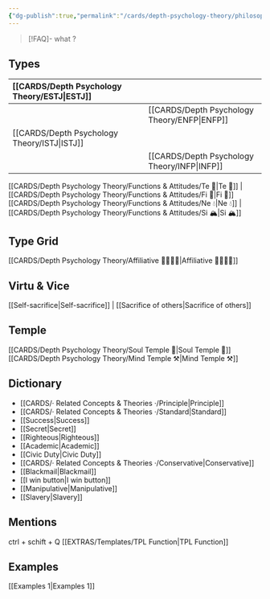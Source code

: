 ```yaml
---
{"dg-publish":true,"permalink":"/cards/depth-psychology-theory/philosopher/","noteIcon":"","created":"2023-01-04T21:55:30.184+01:00","updated":"2023-04-06T21:11:02.560+02:00"}
---
```



> [!FAQ]-
> what ?

## Types 

| [[CARDS/Depth Psychology Theory/ESTJ\|ESTJ]]&nbsp; |   |       |  |
|:---------------|:-----------|:---------------|:---------------|
|     |  |  | [[CARDS/Depth Psychology Theory/ENFP\|ENFP]]       |
| [[CARDS/Depth Psychology Theory/ISTJ\|ISTJ]]       |  |      |      |
| |  |    | [[CARDS/Depth Psychology Theory/INFP\|INFP]]       |  

[[CARDS/Depth Psychology Theory/Functions & Attitudes/Te 🏹\|Te 🏹]] | [[CARDS/Depth Psychology Theory/Functions & Attitudes/Fi 🔱\|Fi 🔱]]
[[CARDS/Depth Psychology Theory/Functions & Attitudes/Ne 💧\|Ne 💧]] | [[CARDS/Depth Psychology Theory/Functions & Attitudes/Si 🏔️\|Si 🏔️]]

## Type Grid 
[[CARDS/Depth Psychology Theory/Affiliative 👨‍👩‍👧‍👦\|Affiliative 👨‍👩‍👧‍👦]] 

## Virtu & Vice
[[Self-sacrifice\|Self-sacrifice]] | [[Sacrifice of others\|Sacrifice of others]]

## Temple 
[[CARDS/Depth Psychology Theory/Soul Temple 👥\|Soul Temple 👥]]
[[CARDS/Depth Psychology Theory/Mind Temple ⚒️\|Mind Temple ⚒️]]

## Dictionary
- [[CARDS/· Related Concepts & Theories ·/Principle\|Principle]]
- [[CARDS/· Related Concepts & Theories ·/Standard\|Standard]]
- [[Success\|Success]]
- [[Secret\|Secret]]
- [[Righteous\|Righteous]]
- [[Academic\|Academic]]
- [[Civic Duty\|Civic Duty]]
- [[CARDS/· Related Concepts & Theories ·/Conservative\|Conservative]] 
- [[Blackmail\|Blackmail]]
- [[I win button\|I win button]]
- [[Manipulative\|Manipulative]]
- [[Slavery\|Slavery]] 

## Mentions 
ctrl + schift + Q
[[EXTRAS/Templates/TPL Function\|TPL Function]]

## Examples 
[[Examples 1\|Examples 1]] 

<script src="https://utteranc.es/client.js"
        repo="Heart4sides/Comment_Section"
        issue-term="pathname"
        theme="gruvbox-dark"
        crossorigin="anonymous"
        async>
</script>


